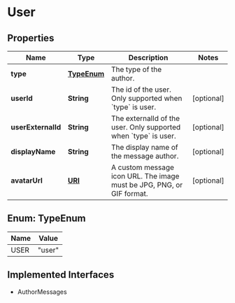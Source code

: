 

# User

## Properties

Name | Type | Description | Notes
------------ | ------------- | ------------- | -------------
**type** | [**TypeEnum**](#TypeEnum) | The type of the author. | 
**userId** | **String** | The id of the user. Only supported when &#x60;type&#x60; is user. |  [optional]
**userExternalId** | **String** | The externalId of the user. Only supported when &#x60;type&#x60; is user. |  [optional]
**displayName** | **String** | The display name of the message author. |  [optional]
**avatarUrl** | [**URI**](URI.md) | A custom message icon URL. The image must be JPG, PNG, or GIF format. |  [optional]



## Enum: TypeEnum

Name | Value
---- | -----
USER | &quot;user&quot;


## Implemented Interfaces

* AuthorMessages


